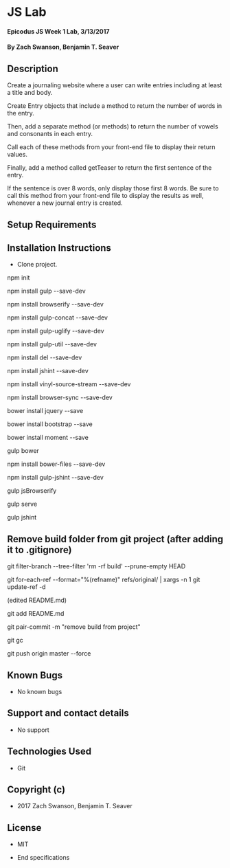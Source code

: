 # JS Lab

#### Epicodus JS Week 1 Lab, 3/13/2017

#### By Zach Swanson, Benjamin T. Seaver

## Description

Create a journaling website where a user can write entries including at least a title and body.

Create Entry objects that include a method to return the number of words in the entry.

Then, add a separate method (or methods) to return the number of vowels and consonants in each entry.

Call each of these methods from your front-end file to display their return values.

Finally, add a method called getTeaser to return the first sentence of the entry.

If the sentence is over 8 words, only display those first 8 words. Be sure to call this method from your front-end file to display the results as well, whenever a new journal entry is created.


## Setup Requirements

## Installation Instructions
* Clone project.

npm init

npm install gulp --save-dev

npm install browserify --save-dev

npm install gulp-concat --save-dev

npm install gulp-uglify --save-dev

npm install gulp-util --save-dev

npm install del --save-dev

npm install jshint --save-dev

npm install vinyl-source-stream --save-dev

npm install browser-sync --save-dev

bower install jquery --save

bower install bootstrap --save

bower install moment --save

gulp bower

npm install bower-files --save-dev

npm install gulp-jshint --save-dev

gulp jsBrowserify

gulp serve

gulp jshint

## Remove build folder from git project (after adding it to .gitignore)

git filter-branch --tree-filter 'rm -rf build' --prune-empty HEAD

git for-each-ref --format="%(refname)" refs/original/ | xargs -n 1 git update-ref -d

(edited README.md)

git add README.md

git pair-commit -m "remove build from project"

git gc

git push origin master --force


## Known Bugs
* No known bugs

## Support and contact details
* No support

## Technologies Used
* Git

## Copyright (c)
* 2017 Zach Swanson, Benjamin T. Seaver

## License
* MIT


* End specifications
